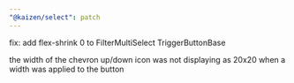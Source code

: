 ```yaml
---
"@kaizen/select": patch
---
```


fix: add flex-shrink 0 to FilterMultiSelect TriggerButtonBase

the width of the chevron up/down icon was not displaying as 20x20 when a width was applied to the button
